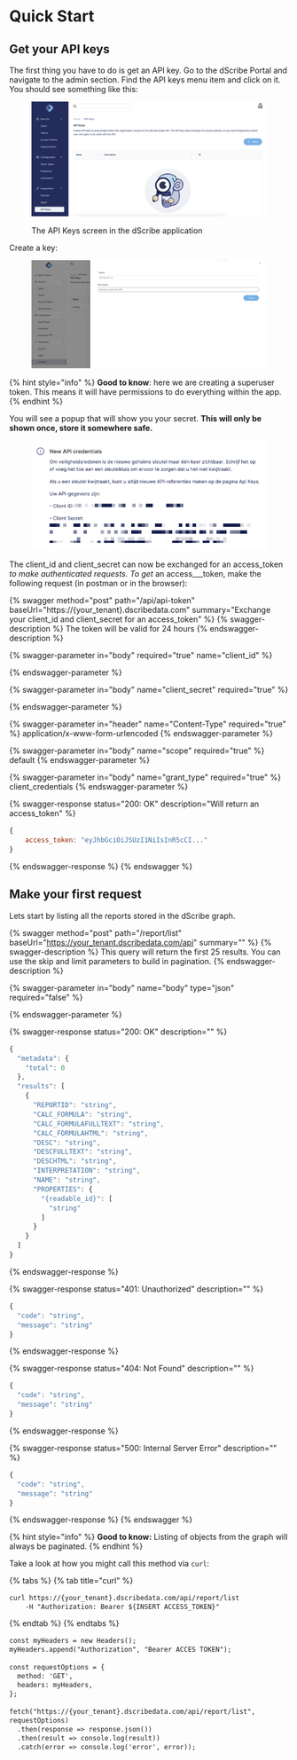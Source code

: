 # Quick Start

## Get your API keys

The first thing you have to do is get an API key. Go to the dScribe Portal and navigate to the admin section. Find the API keys menu item and click on it. You should see something like this:

<figure><img src=".gitbook/assets/image (15).png" alt=""><figcaption><p>The API Keys screen in the dScribe application</p></figcaption></figure>

Create a key:

<figure><img src=".gitbook/assets/Screenshot 2022-12-20 at 14.16.49.png" alt=""><figcaption></figcaption></figure>

{% hint style="info" %}
**Good to know**: here we are creating a superuser token. This means it will have permissions to do everything within the app.
{% endhint %}

You will see a popup that will show you your secret. **This will only be shown once, store it somewhere safe.**

<figure><img src=".gitbook/assets/image.png" alt=""><figcaption></figcaption></figure>

The client\_id and client\_secret can now be exchanged for an access\_token _to make authenticated requests. To get_ an access_\__token, make the following request (in postman or in the browser):&#x20;

{% swagger method="post" path="/api/api-token" baseUrl="https://{your_tenant}.dscribedata.com" summary="Exchange your client_id and client_secret for an access_token" %}
{% swagger-description %}
The token will be valid for 24 hours
{% endswagger-description %}

{% swagger-parameter in="body" required="true" name="client_id" %}

{% endswagger-parameter %}

{% swagger-parameter in="body" name="client_secret" required="true" %}

{% endswagger-parameter %}

{% swagger-parameter in="header" name="Content-Type" required="true" %}
application/x-www-form-urlencoded
{% endswagger-parameter %}

{% swagger-parameter in="body" name="scope" required="true" %}
default
{% endswagger-parameter %}

{% swagger-parameter in="body" name="grant_type" required="true" %}
client_credentials
{% endswagger-parameter %}

{% swagger-response status="200: OK" description="Will return an access_token" %}
```javascript
{
    access_token: "eyJhbGciOiJSUzI1NiIsInR5cCI..."
}
```
{% endswagger-response %}
{% endswagger %}

## Make your first request

Lets start by listing all the reports stored in the dScribe graph.

{% swagger method="post" path="/report/list" baseUrl="https://your_tenant.dscribedata.com/api" summary="" %}
{% swagger-description %}
This query will return the first 25 results. You can use the skip and limit parameters to build in pagination.
{% endswagger-description %}

{% swagger-parameter in="body" name="body" type="json" required="false" %}

{% endswagger-parameter %}

{% swagger-response status="200: OK" description="" %}
```javascript
{
  "metadata": {
    "total": 0
  },
  "results": [
    {
      "REPORTID": "string",
      "CALC_FORMULA": "string",
      "CALC_FORMULAFULLTEXT": "string",
      "CALC_FORMULAHTML": "string",
      "DESC": "string",
      "DESCFULLTEXT": "string",
      "DESCHTML": "string",
      "INTERPRETATION": "string",
      "NAME": "string",
      "PROPERTIES": {
        "{readable_id}": [
          "string"
        ]
      }
    }
  ]
}
```
{% endswagger-response %}

{% swagger-response status="401: Unauthorized" description="" %}
```javascript
{
  "code": "string",
  "message": "string"
}
```
{% endswagger-response %}

{% swagger-response status="404: Not Found" description="" %}
```javascript
{
  "code": "string",
  "message": "string"
}
```
{% endswagger-response %}

{% swagger-response status="500: Internal Server Error" description="" %}
```javascript
{
  "code": "string",
  "message": "string"
}
```
{% endswagger-response %}
{% endswagger %}

{% hint style="info" %}
**Good to know:** Listing of objects from the graph will always be paginated.&#x20;
{% endhint %}

Take a look at how you might call this method via `curl`:

{% tabs %}
{% tab title="curl" %}
```
curl https://{your_tenant}.dscribedata.com/api/report/list
    -H "Authorization: Bearer ${INSERT ACCESS_TOKEN}" 
```
{% endtab %}
{% endtabs %}

```
const myHeaders = new Headers();
myHeaders.append("Authorization", "Bearer ACCES TOKEN");

const requestOptions = {
  method: 'GET',
  headers: myHeaders,
};

fetch("https://{your_tenant}.dscribedata.com/api/report/list", requestOptions)
  .then(response => response.json())
  .then(result => console.log(result))
  .catch(error => console.log('error', error));
```

